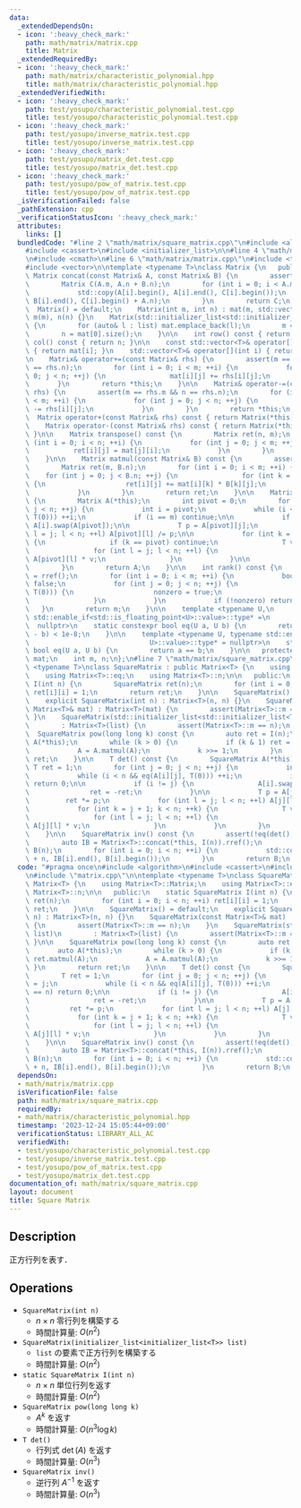 ```yaml
---
data:
  _extendedDependsOn:
  - icon: ':heavy_check_mark:'
    path: math/matrix/matrix.cpp
    title: Matrix
  _extendedRequiredBy:
  - icon: ':heavy_check_mark:'
    path: math/matrix/characteristic_polynomial.hpp
    title: math/matrix/characteristic_polynomial.hpp
  _extendedVerifiedWith:
  - icon: ':heavy_check_mark:'
    path: test/yosupo/characteristic_polynomial.test.cpp
    title: test/yosupo/characteristic_polynomial.test.cpp
  - icon: ':heavy_check_mark:'
    path: test/yosupo/inverse_matrix.test.cpp
    title: test/yosupo/inverse_matrix.test.cpp
  - icon: ':heavy_check_mark:'
    path: test/yosupo/matrix_det.test.cpp
    title: test/yosupo/matrix_det.test.cpp
  - icon: ':heavy_check_mark:'
    path: test/yosupo/pow_of_matrix.test.cpp
    title: test/yosupo/pow_of_matrix.test.cpp
  _isVerificationFailed: false
  _pathExtension: cpp
  _verificationStatusIcon: ':heavy_check_mark:'
  attributes:
    links: []
  bundledCode: "#line 2 \"math/matrix/square_matrix.cpp\"\n#include <algorithm>\n\
    #include <cassert>\n#include <initializer_list>\n\n#line 4 \"math/matrix/matrix.cpp\"\
    \n#include <cmath>\n#line 6 \"math/matrix/matrix.cpp\"\n#include <type_traits>\n\
    #include <vector>\n\ntemplate <typename T>\nclass Matrix {\n   public:\n    static\
    \ Matrix concat(const Matrix& A, const Matrix& B) {\n        assert(A.m == B.m);\n\
    \        Matrix C(A.m, A.n + B.n);\n        for (int i = 0; i < A.m; ++i) {\n\
    \            std::copy(A[i].begin(), A[i].end(), C[i].begin());\n            std::copy(B[i].begin(),\
    \ B[i].end(), C[i].begin() + A.n);\n        }\n        return C;\n    }\n\n  \
    \  Matrix() = default;\n    Matrix(int m, int n) : mat(m, std::vector<T>(n)),\
    \ m(m), n(n) {}\n    Matrix(std::initializer_list<std::initializer_list<T>> list)\
    \ {\n        for (auto& l : list) mat.emplace_back(l);\n        m = mat.size();\n\
    \        n = mat[0].size();\n    }\n\n    int row() const { return m; }\n    int\
    \ col() const { return n; }\n\n    const std::vector<T>& operator[](int i) const\
    \ { return mat[i]; }\n    std::vector<T>& operator[](int i) { return mat[i]; }\n\
    \n    Matrix& operator+=(const Matrix& rhs) {\n        assert(m == rhs.m && n\
    \ == rhs.n);\n        for (int i = 0; i < m; ++i) {\n            for (int j =\
    \ 0; j < n; ++j) {\n                mat[i][j] += rhs[i][j];\n            }\n \
    \       }\n        return *this;\n    }\n\n    Matrix& operator-=(const Matrix&\
    \ rhs) {\n        assert(m == rhs.m && n == rhs.n);\n        for (int i = 0; i\
    \ < m; ++i) {\n            for (int j = 0; j < n; ++j) {\n                mat[i][j]\
    \ -= rhs[i][j];\n            }\n        }\n        return *this;\n    }\n\n  \
    \  Matrix operator+(const Matrix& rhs) const { return Matrix(*this) += rhs; }\n\
    \    Matrix operator-(const Matrix& rhs) const { return Matrix(*this) -= rhs;\
    \ }\n\n    Matrix transpose() const {\n        Matrix ret(n, m);\n        for\
    \ (int i = 0; i < n; ++i) {\n            for (int j = 0; j < m; ++j) {\n     \
    \           ret[i][j] = mat[j][i];\n            }\n        }\n        return ret;\n\
    \    }\n\n    Matrix matmul(const Matrix& B) const {\n        assert(n == B.m);\n\
    \        Matrix ret(m, B.n);\n        for (int i = 0; i < m; ++i) {\n        \
    \    for (int j = 0; j < B.n; ++j) {\n                for (int k = 0; k < n; ++k)\
    \ {\n                    ret[i][j] += mat[i][k] * B[k][j];\n                }\n\
    \            }\n        }\n        return ret;\n    }\n\n    Matrix rref() const\
    \ {\n        Matrix A(*this);\n        int pivot = 0;\n        for (int j = 0;\
    \ j < n; ++j) {\n            int i = pivot;\n            while (i < m && eq(A[i][j],\
    \ T(0))) ++i;\n            if (i == m) continue;\n\n            if (i != pivot)\
    \ A[i].swap(A[pivot]);\n\n            T p = A[pivot][j];\n            for (int\
    \ l = j; l < n; ++l) A[pivot][l] /= p;\n\n            for (int k = 0; k < m; ++k)\
    \ {\n                if (k == pivot) continue;\n                T v = A[k][j];\n\
    \                for (int l = j; l < n; ++l) {\n                    A[k][l] -=\
    \ A[pivot][l] * v;\n                }\n            }\n\n            ++pivot;\n\
    \        }\n        return A;\n    }\n\n    int rank() const {\n        auto A\
    \ = rref();\n        for (int i = 0; i < m; ++i) {\n            bool nonzero =\
    \ false;\n            for (int j = 0; j < n; ++j) {\n                if (!eq(A[i][j],\
    \ T(0))) {\n                    nonzero = true;\n                    break;\n\
    \                }\n            }\n            if (!nonzero) return i;\n     \
    \   }\n        return m;\n    }\n\n    template <typename U,\n              typename\
    \ std::enable_if<std::is_floating_point<U>::value>::type* =\n                \
    \  nullptr>\n    static constexpr bool eq(U a, U b) {\n        return std::abs(a\
    \ - b) < 1e-8;\n    }\n\n    template <typename U, typename std::enable_if<!std::is_floating_point<\n\
    \                              U>::value>::type* = nullptr>\n    static constexpr\
    \ bool eq(U a, U b) {\n        return a == b;\n    }\n\n   protected:\n    std::vector<std::vector<T>>\
    \ mat;\n    int m, n;\n};\n#line 7 \"math/matrix/square_matrix.cpp\"\n\ntemplate\
    \ <typename T>\nclass SquareMatrix : public Matrix<T> {\n    using Matrix<T>::Matrix;\n\
    \    using Matrix<T>::eq;\n    using Matrix<T>::n;\n\n   public:\n    static SquareMatrix\
    \ I(int n) {\n        SquareMatrix ret(n);\n        for (int i = 0; i < n; ++i)\
    \ ret[i][i] = 1;\n        return ret;\n    }\n\n    SquareMatrix() = default;\n\
    \    explicit SquareMatrix(int n) : Matrix<T>(n, n) {}\n    SquareMatrix(const\
    \ Matrix<T>& mat) : Matrix<T>(mat) {\n        assert(Matrix<T>::m == n);\n   \
    \ }\n    SquareMatrix(std::initializer_list<std::initializer_list<T>> list)\n\
    \        : Matrix<T>(list) {\n        assert(Matrix<T>::m == n);\n    }\n\n  \
    \  SquareMatrix pow(long long k) const {\n        auto ret = I(n);\n        auto\
    \ A(*this);\n        while (k > 0) {\n            if (k & 1) ret = ret.matmul(A);\n\
    \            A = A.matmul(A);\n            k >>= 1;\n        }\n        return\
    \ ret;\n    }\n\n    T det() const {\n        SquareMatrix A(*this);\n       \
    \ T ret = 1;\n        for (int j = 0; j < n; ++j) {\n            int i = j;\n\
    \            while (i < n && eq(A[i][j], T(0))) ++i;\n            if (i == n)\
    \ return 0;\n\n            if (i != j) {\n                A[i].swap(A[j]);\n \
    \               ret = -ret;\n            }\n\n            T p = A[j][j];\n   \
    \         ret *= p;\n            for (int l = j; l < n; ++l) A[j][l] /= p;\n\n\
    \            for (int k = j + 1; k < n; ++k) {\n                T v = A[k][j];\n\
    \                for (int l = j; l < n; ++l) {\n                    A[k][l] -=\
    \ A[j][l] * v;\n                }\n            }\n        }\n        return ret;\n\
    \    }\n\n    SquareMatrix inv() const {\n        assert(!eq(det(), T(0)));\n\
    \        auto IB = Matrix<T>::concat(*this, I(n)).rref();\n        SquareMatrix\
    \ B(n);\n        for (int i = 0; i < n; ++i) {\n            std::copy(IB[i].begin()\
    \ + n, IB[i].end(), B[i].begin());\n        }\n        return B;\n    }\n};\n"
  code: "#pragma once\n#include <algorithm>\n#include <cassert>\n#include <initializer_list>\n\
    \n#include \"matrix.cpp\"\n\ntemplate <typename T>\nclass SquareMatrix : public\
    \ Matrix<T> {\n    using Matrix<T>::Matrix;\n    using Matrix<T>::eq;\n    using\
    \ Matrix<T>::n;\n\n   public:\n    static SquareMatrix I(int n) {\n        SquareMatrix\
    \ ret(n);\n        for (int i = 0; i < n; ++i) ret[i][i] = 1;\n        return\
    \ ret;\n    }\n\n    SquareMatrix() = default;\n    explicit SquareMatrix(int\
    \ n) : Matrix<T>(n, n) {}\n    SquareMatrix(const Matrix<T>& mat) : Matrix<T>(mat)\
    \ {\n        assert(Matrix<T>::m == n);\n    }\n    SquareMatrix(std::initializer_list<std::initializer_list<T>>\
    \ list)\n        : Matrix<T>(list) {\n        assert(Matrix<T>::m == n);\n   \
    \ }\n\n    SquareMatrix pow(long long k) const {\n        auto ret = I(n);\n \
    \       auto A(*this);\n        while (k > 0) {\n            if (k & 1) ret =\
    \ ret.matmul(A);\n            A = A.matmul(A);\n            k >>= 1;\n       \
    \ }\n        return ret;\n    }\n\n    T det() const {\n        SquareMatrix A(*this);\n\
    \        T ret = 1;\n        for (int j = 0; j < n; ++j) {\n            int i\
    \ = j;\n            while (i < n && eq(A[i][j], T(0))) ++i;\n            if (i\
    \ == n) return 0;\n\n            if (i != j) {\n                A[i].swap(A[j]);\n\
    \                ret = -ret;\n            }\n\n            T p = A[j][j];\n  \
    \          ret *= p;\n            for (int l = j; l < n; ++l) A[j][l] /= p;\n\n\
    \            for (int k = j + 1; k < n; ++k) {\n                T v = A[k][j];\n\
    \                for (int l = j; l < n; ++l) {\n                    A[k][l] -=\
    \ A[j][l] * v;\n                }\n            }\n        }\n        return ret;\n\
    \    }\n\n    SquareMatrix inv() const {\n        assert(!eq(det(), T(0)));\n\
    \        auto IB = Matrix<T>::concat(*this, I(n)).rref();\n        SquareMatrix\
    \ B(n);\n        for (int i = 0; i < n; ++i) {\n            std::copy(IB[i].begin()\
    \ + n, IB[i].end(), B[i].begin());\n        }\n        return B;\n    }\n};"
  dependsOn:
  - math/matrix/matrix.cpp
  isVerificationFile: false
  path: math/matrix/square_matrix.cpp
  requiredBy:
  - math/matrix/characteristic_polynomial.hpp
  timestamp: '2023-12-24 15:05:44+09:00'
  verificationStatus: LIBRARY_ALL_AC
  verifiedWith:
  - test/yosupo/characteristic_polynomial.test.cpp
  - test/yosupo/inverse_matrix.test.cpp
  - test/yosupo/pow_of_matrix.test.cpp
  - test/yosupo/matrix_det.test.cpp
documentation_of: math/matrix/square_matrix.cpp
layout: document
title: Square Matrix
---
```


## Description

正方行列を表す．

## Operations

- `SquareMatrix(int n)`
    - $n \times n$ 零行列を構築する
    - 時間計算量: $O(n^2)$
- `SquareMatrix(initializer_list<initializer_list<T>> list)`
    - `list` の要素で正方行列を構築する
    - 時間計算量: $O(n^2)$
- `static SquareMatrix I(int n)`
    - $n \times n$ 単位行列を返す
    - 時間計算量: $O(n^2)$
- `SquareMatrix pow(long long k)`
    - $A^k$ を返す
    - 時間計算量: $O(n^3 \log k)$
- `T det()`
    - 行列式 $\det(A)$ を返す
    - 時間計算量: $O(n^3)$
- `SquareMatrix inv()`
    - 逆行列 $A^{-1}$ を返す
    - 時間計算量: $O(n^3)$